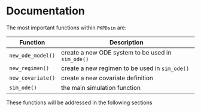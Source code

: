 # Documentation

The most important functions within `PKPDsim` are:

| Function | Description |
| --- | --- |
| `new_ode_model()` | create a new ODE system to be used in `sim_ode()` |
| `new_regimen()` | create a new regimen to be used in `sim_ode()` |
| `new_covariate()` | create a new covariate definition |
| `sim_ode()` | the main simulation function |

These functions will be addressed in the following sections
